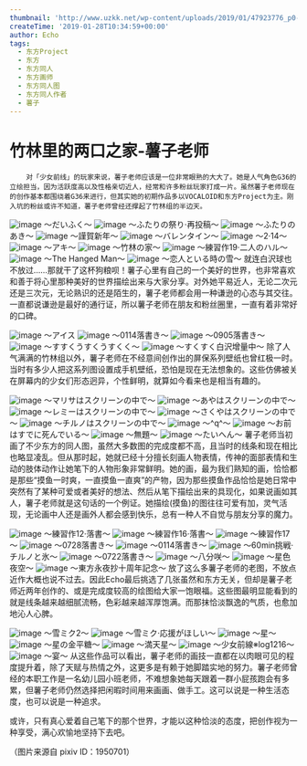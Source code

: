 ```yaml
---
thumbnail: 'http://www.uzkk.net/wp-content/uploads/2019/01/47923776_p0-553x510.png'
createTime: '2019-01-28T10:34:59+00:00'
author: Echo
tags:
  - 东方Project
  - 东方
  - 东方同人
  - 东方画师
  - 东方同人图
  - 东方同人作者
  - 薯子
---
```


# 竹林里的两口之家-薯子老师

		对「少女前线」的玩家来说，薯子老师应该是一位非常眼熟的大大了。她是人气角色G36的立绘担当，因为活跃度高以及性格亲切近人，经常和许多粉丝玩家打成一片。虽然薯子老师现在的创作基本都围绕着G36来进行，但其实她的初期作品多以VOCALOID和东方Project为主。刚入坑的粉丝或许不知道，薯子老师曾经还撑起了竹林组的半边天。

![image](http://www.uzkk.net/wp-content/uploads/2019/01/52082211_p0-1024x712.jpg)
～だいふく～
![image](http://www.uzkk.net/wp-content/uploads/2019/01/44802742_p0-1024x789.png)
～ふたりの祭り·再投稿～
![image](http://www.uzkk.net/wp-content/uploads/2019/01/47193106_p0.png)
～ふたりのあき～
![image](http://www.uzkk.net/wp-content/uploads/2019/01/47923776_p0.png)
～謹賀新年～
![image](http://www.uzkk.net/wp-content/uploads/2019/01/48730967_p0-1024x719.png)
～バレンタイン～
![image](http://www.uzkk.net/wp-content/uploads/2019/01/41598152_p0-1024x848.png)
～2·14～
![image](http://www.uzkk.net/wp-content/uploads/2019/01/46731495_p0-718x1024.png)
～アキ～
![image](http://www.uzkk.net/wp-content/uploads/2019/01/45378529_p0-1024x726.png)
～竹林の家～
![image](http://www.uzkk.net/wp-content/uploads/2019/01/42401468_p0-1024x618.png)
～練習作19·二人のハル～
![image](http://www.uzkk.net/wp-content/uploads/2019/01/44747652_p0-671x1024.png)
～The Hanged Man～
![image](http://www.uzkk.net/wp-content/uploads/2019/01/41569885_p0.png)
～恋人といる時の雪～
就连白沢球也不放过……那就干了这杯狗粮呗！薯子心里有自己的一个美好的世界，也非常喜欢和善于将心里那种美好的世界描绘出来与大家分享。对外她平易近人，无论二次元还是三次元，无论熟识的还是陌生的，薯子老师都会用一种谦逊的心态与其交往。一直都说谦逊是最好的通行证，所以薯子老师在朋友和粉丝圈里，一直有着非常好的口碑。

![image](http://www.uzkk.net/wp-content/uploads/2019/01/37618867_p0.png)
～アイス
![image](http://www.uzkk.net/wp-content/uploads/2019/01/48172441_p6.png)
～0114落書き～
![image](http://www.uzkk.net/wp-content/uploads/2019/01/45796447_p0.png)
～0905落書き～
![image](http://www.uzkk.net/wp-content/uploads/2019/01/41644589_p0.png)
～すすくうすくうすくく～
![image](http://www.uzkk.net/wp-content/uploads/2019/01/37722401_p0.png)
～すくすく白沢增量中～
除了人气满满的竹林组以外，薯子老师在不经意间创作出的屏保系列壁纸也曾红极一时。当时有多少人把这系列图设置成手机壁纸，恐怕是现在无法想象的。这些仿佛被关在屏幕内的少女们形态迥异，个性鲜明，就算如今看来也是相当有趣的。

![image](http://www.uzkk.net/wp-content/uploads/2019/01/40977947_p0-576x1024.png)
～マリサはスクリーンの中で～
![image](http://www.uzkk.net/wp-content/uploads/2019/01/40982324_p0-576x1024.png)
～あやはスクリーンの中で～
![image](http://www.uzkk.net/wp-content/uploads/2019/01/41036559_p0-576x1024.png)
～レミーはスクリーンの中で～
![image](http://www.uzkk.net/wp-content/uploads/2019/01/41016133_p0-576x1024.png)
～さくやはスクリーンの中で～
![image](http://www.uzkk.net/wp-content/uploads/2019/01/40964976_p0-576x1024.png)
～チルノはスクリーンの中で～
![image](http://www.uzkk.net/wp-content/uploads/2019/01/40899159_p0-576x1024.png)
～^q^～
![image](http://www.uzkk.net/wp-content/uploads/2019/01/40902493_p0-576x1024.png)
～お前はすでに死んでいる～
![image](http://www.uzkk.net/wp-content/uploads/2019/01/40883457_p0-576x1024.png)
～無題～
![image](http://www.uzkk.net/wp-content/uploads/2019/01/40908020_p0-576x1024.png)
～たいへん～
薯子老师当初画了不少东方的同人图，虽然大多数图的完成度都不高，且当时的线条和现在相比也略显凌乱。但从那时起，她就已经十分擅长刻画人物表情，传神的面部表情和生动的肢体动作让她笔下的人物形象非常鲜明。她的画，最为我们熟知的画，恰恰都是那些“摸鱼一时爽，一直摸鱼一直爽”的产物，因为那些摸鱼作品恰恰是她日常中突然有了某种可爱或者美好的想法、然后从笔下描绘出来的具现化，如果说画如其人，薯子老师就是这句话的一个例证。她描绘(摸鱼)的图往往可爱有加，灵气活现，无论画中人还是画外人都会感到快乐，总有一种人不自觉与朋友分享的魔力。

![image](http://www.uzkk.net/wp-content/uploads/2019/01/40755229_p0.png)
～練習作12·落書～
![image](http://www.uzkk.net/wp-content/uploads/2019/01/41215296_p0-547x1024.png)
～練習作16·落書～
![image](http://www.uzkk.net/wp-content/uploads/2019/01/41283219_p0-693x1024.png)
～練習作17～
![image](http://www.uzkk.net/wp-content/uploads/2019/01/44978429_p0.png)
～0728落書き～
![image](http://www.uzkk.net/wp-content/uploads/2019/01/48172441_p5-661x1024.png)
～0114落書き～
![image](http://www.uzkk.net/wp-content/uploads/2019/01/55020318_p0-574x1024.jpg)
～60min挑戦·チルノと氷～
![image](http://www.uzkk.net/wp-content/uploads/2019/01/44869251_p0-1016x1024.png)
～0722落書き～
![image](http://www.uzkk.net/wp-content/uploads/2019/01/41374820_p0-1024x1024.png)
～八分咲～
![image](http://www.uzkk.net/wp-content/uploads/2019/01/45080923_p0-582x1024.png)
～星色夜空～
![image](http://www.uzkk.net/wp-content/uploads/2019/01/45434199_p0-530x1024.png)
～東方永夜抄十周年記念～
放了这么多薯子老师的老图，不放点近作大概也说不过去。因此Echo最后挑选了几张虽然和东方无关，但却是薯子老师近两年创作的、或是完成度较高的绘图给大家一饱眼福。这些图最明显能看到的就是线条越来越细腻流畅，色彩越来越浑厚饱满。而那抹恰淡飘逸的气质，也愈加地沁人心脾。

![image](http://www.uzkk.net/wp-content/uploads/2019/01/43264739_p0-682x1024.png)
～雪ミク2～
![image](http://www.uzkk.net/wp-content/uploads/2019/01/43133479_p0.png)
～雪ミク·応援がほしい～
![image](http://www.uzkk.net/wp-content/uploads/2019/01/60466931_p0-1024x575.jpg)
～星～
![image](http://www.uzkk.net/wp-content/uploads/2019/01/58442558_p0-1024x724.jpg)
～星の金平糖～
![image](http://www.uzkk.net/wp-content/uploads/2019/01/64380004_p0-1024x724.png)
～満天星～
![image](http://www.uzkk.net/wp-content/uploads/2019/01/66314923_p0-684x1024.png)
～少女前線※log1216～
![image](http://www.uzkk.net/wp-content/uploads/2019/01/67092689_p0.png)
～宴～
从这些作品可以看出，薯子老师的画技一直都在以肉眼可见的程度提升着，除了天赋与热情之外，这更多是有赖于她脚踏实地的努力。薯子老师曾经的本职工作是一名幼儿园小班老师，不难想象她每天跟着一群小屁孩跑会有多累，但薯子老师仍然选择把闲暇时间用来画画、做手工。这可以说是一种生活态度，也可以说是一种追求。

或许，只有真心爱着自己笔下的那个世界，才能以这种恰淡的态度，把创作视为一种享受，满心欢愉地坚持下去吧。

（图片来源自 pixiv ID：1950701）
